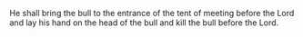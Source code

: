 He shall bring the bull to the entrance of the tent of meeting before the Lord and lay his hand on the head of the bull and kill the bull before the Lord.
